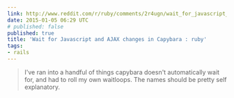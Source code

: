 ```yaml
---
link: http://www.reddit.com/r/ruby/comments/2r4ugn/wait_for_javascript_and_ajax_changes_in_capybara/
date: 2015-01-05 06:29 UTC
# published: false
published: true
title: 'Wait for Javascript and AJAX changes in Capybara : ruby'
tags:
- rails
---
```


<blockquote>I've ran into a handful of things capybara doesn't automatically wait for, and had to roll my own waitloops. The names should be pretty self explanatory.</blockquote>
